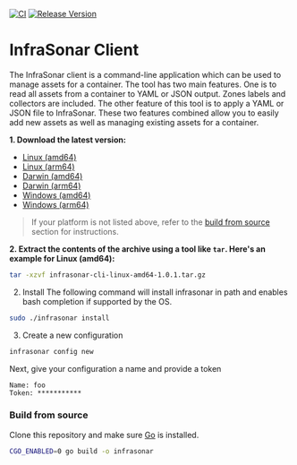 [![CI](https://github.com/infrasonar/infrasonar-cli/workflows/CI/badge.svg)](https://github.com/infrasonar/infrasonar-cli/actions)
[![Release Version](https://img.shields.io/github/release/infrasonar/infrasonar-cli)](https://github.com/infrasonar/infrasonar-cli/releases)


# InfraSonar Client

The InfraSonar client is a command-line application which can be used to manage assets for a container. The tool has two main features. One is to read all assets from a container to YAML or JSON output. Zones labels and collectors are included. The other feature of this tool is to apply a YAML or JSON file to InfraSonar. These two features combined allow you to easily add new assets as well as managing existing assets for a container.

**1. Download the latest version:**

- [Linux (amd64)](https://github.com/infrasonar/infrasonar-cli/releases/download/v1.0.1/infrasonar-cli-linux-amd64-1.0.1.tar.gz)
- [Linux (arm64)](https://github.com/infrasonar/infrasonar-cli/releases/download/v1.0.1/infrasonar-cli-linux-arm64-1.0.1.tar.gz)
- [Darwin (amd64)](https://github.com/infrasonar/infrasonar-cli/releases/download/v1.0.1/infrasonar-cli-darwin-amd64-1.0.1.tar.gz)
- [Darwin (arm64)](https://github.com/infrasonar/infrasonar-cli/releases/download/v1.0.1/infrasonar-cli-darwin-arm64-1.0.1.tar.gz)
- [Windows (amd64)](https://github.com/infrasonar/infrasonar-cli/releases/download/v1.0.1/infrasonar-cli-windows-amd64-1.0.1.zip)
- [Windows (arm64)](https://github.com/infrasonar/infrasonar-cli/releases/download/v1.0.1/infrasonar-cli-windows-arm64-1.0.1.zip)

> If your platform is not listed above, refer to the [build from source](#build-from-source) section for instructions.

**2. Extract the contents of the archive using a tool like `tar`. Here's an example for Linux (amd64):**
```bash
tar -xzvf infrasonar-cli-linux-amd64-1.0.1.tar.gz
```

2. Install
The following command will install infrasonar in path and enables bash completion if supported by the OS.

```bash
sudo ./infrasonar install
```

3. Create a new configuration

```bash
infrasonar config new
```

Next, give your configuration a name and provide a token

```
Name: foo
Token: ***********
```

### Build from source
Clone this repository and make sure [Go](https://golang.google.cn) is installed.

```bash
CGO_ENABLED=0 go build -o infrasonar
```
